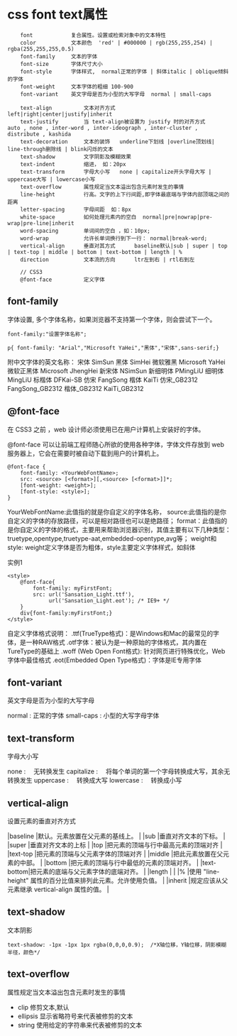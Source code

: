 

# css font text属性

```
	font  			复合属性。设置或检索对象中的文本特性
	color			文本颜色  'red' | #000000 | rgb(255,255,254) | rgba(255,255,255,0.5) 
	font-family		文本的字体
	font-size		字体尺寸大小
	font-style		字体样式,  normal正常的字体 | 斜体italic | oblique倾斜的字体
	font-weight		文本字体的粗细 100-900
	font-variant	英文字母是否为小型的大写字母  normal | small-caps 
	
	text-align			文本对齐方式		left|right|center|justify|inherit
	text-justify		当 text-align被设置为 justify 时的对齐方式		auto , none , inter-word , inter-ideograph , inter-cluster , distribute , kashida
	text-decoration		文本的装饰   underline下划线 |overline顶划线| line-through删除线 | blink闪烁的文本
	text-shadow			文字阴影及模糊效果
	text-indent			缩进， 如：20px
	text-transform		字母大小写   none | capitalize开头字母大写 | uppercase大写 | lowercase小写
	text-overflow		属性规定当文本溢出包含元素时发生的事情
	line-height			行高。文字的上下行间距,即字体最底端与字体内部顶端之间的距离
	letter-spacing		字母间距  如：8px
	white-space			如何处理元素内的空白  normal|pre|nowrap|pre-wrap|pre-line|inherit
	word-spacing		单词间的空白 ，如：10px;
	word-wrap			允许长单词换行到下一行： normal|break-word;
	vertical-align		垂直对其方式		baseline默认|sub | super | top | text-top | middle | bottom | text-bottom | length | %
	direction			文本流的方向		ltr左到右 | rtl右到左
	
	// CSS3
	@font-face			定义字体
```


## font-family

字体设置, 多个字体名称，如果浏览器不支持第一个字体，则会尝试下一个。
```
font-family:"设置字体名称";
```

```
p{ font-family: "Arial","Microsoft YaHei","黑体","宋体",sans-serif;}
```

附中文字体的英文名称：
宋体 SimSun
黑体 SimHei
微软雅黑 Microsoft YaHei
微软正黑体 Microsoft JhengHei
新宋体 NSimSun
新细明体 PMingLiU
细明体 MingLiU
标楷体 DFKai-SB
仿宋 FangSong
楷体 KaiTi
仿宋_GB2312 FangSong_GB2312
楷体_GB2312 KaiTi_GB2312


##  @font-face	

在 CSS3 之前 ，web 设计师必须使用已在用户计算机上安装好的字体。

@font-face 可以让前端工程师随心所欲的使用各种字体，字体文件存放到 web 服务器上，它会在需要时被自动下载到用户的计算机上。

```
@font-face {
    font-family: <YourWebFontName>;
    src: <source> [<format>][,<source> [<format>]]*;
    [font-weight: <weight>];
    [font-style: <style>];
}
```

YourWebFontName:此值指的就是你自定义的字体名称，
source:此值指的是你自定义的字体的存放路径，可以是相对路径也可以是绝路径；
format：此值指的是你自定义的字体的格式，主要用来帮助浏览器识别，其值主要有以下几种类型：truetype,opentype,truetype-aat,embedded-opentype,avg等；
weight和style: weight定义字体是否为粗体，style主要定义字体样式，如斜体

实例1
```
<style> 
	@font-face{
		font-family: myFirstFont;
		src: url('Sansation_Light.ttf'),
			 url('Sansation_Light.eot'); /* IE9+ */
	}
	div{font-family:myFirstFont;}
</style>
```

自定义字体格式说明：
.ttf(TrueType格式)：是Windows和Mac的最常见的字体，是一种RAW格式
.otf字体：被认为是一种原始的字体格式，其内置在TureType的基础上
.woff (Web Open Font格式): 针对网页进行特殊优化，Web字体中最佳格式
.eot(Embedded Open Type格式)：字体是IE专用字体



## font-variant

英文字母是否为小型的大写字母 
 
normal : 正常的字体
small-caps : 小型的大写字母字体


## text-transform

字母大小写

none : 　无转换发生
capitalize : 　将每个单词的第一个字母转换成大写，其余无转换发生
uppercase : 　转换成大写
lowercase : 　转换成小写


## vertical-align	

设置元素的垂直对齐方式

|baseline	|默认。元素放置在父元素的基线上。								|
|sub		|垂直对齐文本的下标。											|
|super		|垂直对齐文本的上标												|
|top		|把元素的顶端与行中最高元素的顶端对齐							|
|text-top	|把元素的顶端与父元素字体的顶端对齐								|
|middle		|把此元素放置在父元素的中部。									|
|bottom		|把元素的顶端与行中最低的元素的顶端对齐。						|
|text-bottom|把元素的底端与父元素字体的底端对齐。							|
|length		|																|
|%			|使用 "line-height" 属性的百分比值来排列此元素。允许使用负值。	|
|inherit	|规定应该从父元素继承 vertical-align 属性的值。					|



## text-shadow

文本阴影
```
text-shadow: -1px -1px 1px rgba(0,0,0,0.9);  /*X轴位移，Y轴位移，阴影模糊半径，颜色*/
```

## text-overflow

属性规定当文本溢出包含元素时发生的事情
- clip 		修剪文本,默认
- ellipsis 	显示省略符号来代表被修剪的文本
- string 	使用给定的字符串来代表被修剪的文本

